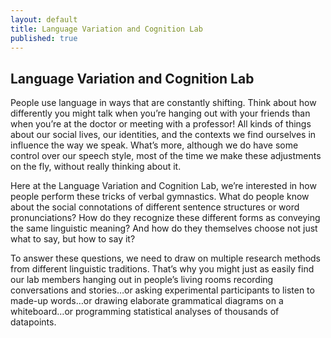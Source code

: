 ```yaml
---
layout: default
title: Language Variation and Cognition Lab
published: true
---
```

<!--![alt text](https://tammingalab.github.io/images/light_logo_small.png "Lab logo") -->

## Language Variation and Cognition Lab

People use language in ways that are constantly shifting. Think about how differently you might talk when you’re hanging out with your friends than when you’re at the doctor or meeting with a professor! All kinds of things about our social lives, our identities, and the contexts we find ourselves in influence the way we speak. What’s more, although we do have some control over our speech style, most of the time we make these adjustments on the fly, without really thinking about it.
    		
Here at the Language Variation and Cognition Lab, we’re interested in how people perform these tricks of verbal gymnastics. What do people know about the social connotations of different sentence structures or word pronunciations? How do they recognize these different forms as conveying the same linguistic meaning? And how do they themselves choose not just what to say, but how to say it? 

To answer these questions, we need to draw on multiple research methods from different linguistic traditions. That’s why you might just as easily find our lab members hanging out in people’s living rooms recording conversations and stories…or asking experimental participants to listen to made-up words…or drawing elaborate grammatical diagrams on a whiteboard…or programming statistical analyses of thousands of datapoints.
			
